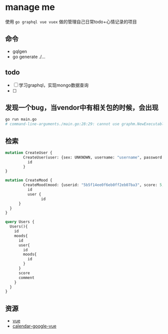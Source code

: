 # manage me
使用 `go graphql vue vuex` 做的管理自己日常todo+心情记录的项目

## 命令
* gqlgen
* go generate ./...

## todo
* [ ] 学习graphql，实现mongo数据查询
* [ ] 

## 发现一个bug，当vendor中有相关包的时候，会出现
```sh
go run main.go
# command-line-arguments./main.go:28:29: cannot use graphm.NewExecutableSchema(&graphm.App literal) (type "github.com/exfly/manageme/vendor/github.com/vektah/gqlgen/graphql".ExecutableSchema) as type "github.com/vektah/gqlgen/graphql".ExecutableSchema in argument to handler.GraphQL:        "github.com/exfly/manageme/vendor/github.com/vektah/gqlgen/graphql".ExecutableSchema does not implement "github.com/vektah/gqlgen/graphql".ExecutableSchema (wrong type for Mutation method)                have Mutation(context.Context, *"github.com/exfly/manageme/vendor/github.com/vektah/gqlgen/neelance/query".Operation) *"github.com/exfly/manageme/vendor/github.com/vektah/gqlgen/graphql".Response                want Mutation(context.Context, *"github.com/vektah/gqlgen/neelance/query".Operation) *"github.com/vektah/gqlgen/graphql".Response
```

## 检索
```graphql
mutation CreateUser {
		CreateUser(user: {sex: UNKNOWN, username: "username", password: "password"}) {
		  id
		}
}

mutation CreateMood {
		CreateMood(mood: {userid: "5b5f14ee0f6eb0ff2eb07ba3", score: 5, comment: "mycommon"}) {
		  id
		  user {
				id
      }
  }
}

query Users {
  Users(){
    id
    moods{
      id
      user{
        id
        moods{
          id
        }
      }
      score
      comment
    }
  }
}
```

## 资源
* [vue](https://cn.vuejs.org/index.html)
* [calendar-google-vue](https://github.com/FlowzPlatform/calendar-google-vue)
